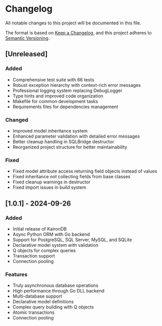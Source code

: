 # Changelog

All notable changes to this project will be documented in this file.

The format is based on [Keep a Changelog](https://keepachangelog.com/en/1.0.0/),
and this project adheres to [Semantic Versioning](https://semver.org/spec/v2.0.0.html).

## [Unreleased]

### Added
- Comprehensive test suite with 66 tests
- Robust exception hierarchy with context-rich error messages
- Professional logging system replacing DebugLogger
- Type hints and improved code organization
- Makefile for common development tasks
- Requirements files for dependencies management

### Changed
- Improved model inheritance system
- Enhanced parameter validation with detailed error messages
- Better cleanup handling in SQLBridge destructor
- Reorganized project structure for better maintainability

### Fixed
- Fixed model attribute access returning field objects instead of values
- Fixed inheritance not collecting fields from base classes
- Fixed cleanup warnings in destructor
- Fixed import issues in build system

## [1.0.1] - 2024-09-26

### Added
- Initial release of KaironDB
- Async Python ORM with Go backend
- Support for PostgreSQL, SQL Server, MySQL, and SQLite
- Declarative model system with validation
- Q objects for complex queries
- Transaction support
- Connection pooling

### Features
- Truly asynchronous database operations
- High performance through Go DLL backend
- Multi-database support
- Declarative model definitions
- Complex query building with Q objects
- Atomic transactions
- Connection pooling

